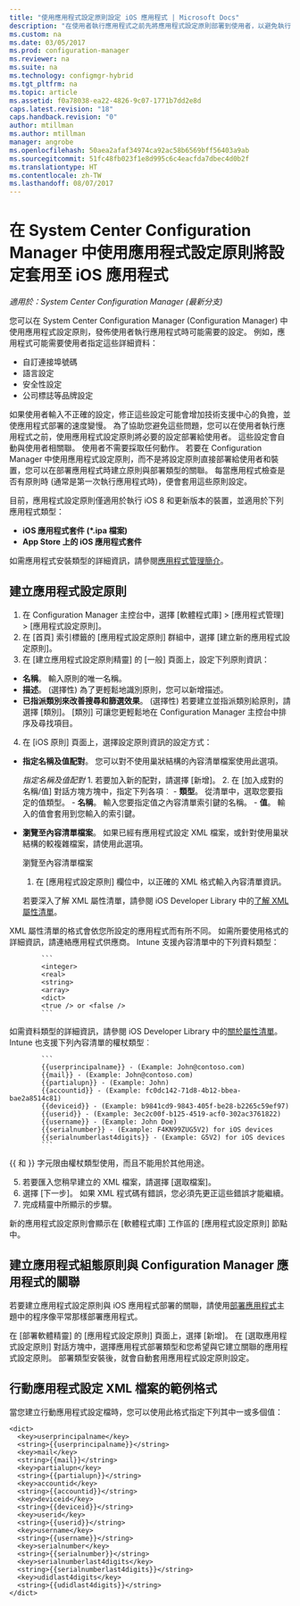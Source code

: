 ```yaml
---
title: "使用應用程式設定原則設定 iOS 應用程式 | Microsoft Docs"
description: "在使用者執行應用程式之前先將應用程式設定原則部署到使用者，以避免執行 iOS 8 或更新版本的裝置發生設定問題。"
ms.custom: na
ms.date: 03/05/2017
ms.prod: configuration-manager
ms.reviewer: na
ms.suite: na
ms.technology: configmgr-hybrid
ms.tgt_pltfrm: na
ms.topic: article
ms.assetid: f0a78038-ea22-4826-9c07-1771b7dd2e8d
caps.latest.revision: "18"
caps.handback.revision: "0"
author: mtillman
ms.author: mtillman
manager: angrobe
ms.openlocfilehash: 50aea2afaf34974ca92ac58b6569bff56403a9ab
ms.sourcegitcommit: 51fc48fb023f1e8d995c6c4eacfda7dbec4d0b2f
ms.translationtype: HT
ms.contentlocale: zh-TW
ms.lasthandoff: 08/07/2017
---
```

# <a name="apply-settings-to-ios-apps-with-app-configuration-policies-in-system-center-configuration-manager"></a>在 System Center Configuration Manager 中使用應用程式設定原則將設定套用至 iOS 應用程式

*適用於：System Center Configuration Manager (最新分支)*


您可以在 System Center Configuration Manager (Configuration Manager) 中使用應用程式設定原則，發佈使用者執行應用程式時可能需要的設定。 例如，應用程式可能需要使用者指定這些詳細資料：
- 自訂連接埠號碼
- 語言設定
- 安全性設定
- 公司標誌等品牌設定

如果使用者輸入不正確的設定，修正這些設定可能會增加技術支援中心的負擔，並使應用程式部署的速度變慢。
為了協助您避免這些問題，您可以在使用者執行應用程式之前，使用應用程式設定原則將必要的設定部署給使用者。 這些設定會自動與使用者相關聯。 使用者不需要採取任何動作。
若要在 Configuration Manager 中使用應用程式設定原則，而不是將設定原則直接部署給使用者和裝置，您可以在部署應用程式時建立原則與部署類型的關聯。 每當應用程式檢查是否有原則時 (通常是第一次執行應用程式時)，便會套用這些原則設定。

目前，應用程式設定原則僅適用於執行 iOS 8 和更新版本的裝置，並適用於下列應用程式類型：

- **iOS 應用程式套件 (*.ipa 檔案)**
- **App Store 上的 iOS 應用程式套件**

如需應用程式安裝類型的詳細資訊，請參閱[應用程式管理簡介](/sccm/apps/understand/introduction-to-application-management)。

## <a name="create-an-app-configuration-policy"></a>建立應用程式設定原則

1. 在 Configuration Manager 主控台中，選擇 [軟體程式庫] > [應用程式管理] > [應用程式設定原則]。
2. 在 [首頁] 索引標籤的 [應用程式設定原則] 群組中，選擇 [建立新的應用程式設定原則]。
3. 在 [建立應用程式設定原則精靈] 的 [一般] 頁面上，設定下列原則資訊：
  - **名稱**。 輸入原則的唯一名稱。
  - **描述**。 (選擇性) 為了更輕鬆地識別原則，您可以新增描述。
  - **已指派類別來改善搜尋和篩選效果**。 (選擇性) 若要建立並指派類別給原則，請選擇 [類別]。 [類別] 可讓您更輕鬆地在 Configuration Manager 主控台中排序及尋找項目。
4. 在 [iOS 原則] 頁面上，選擇設定原則資訊的設定方式：
  - **指定名稱及值配對**。 您可以對不使用巢狀結構的內容清單檔案使用此選項。

      *指定名稱及值配對*
        1. 若要加入新的配對，請選擇 [新增]。
        2. 在 [加入成對的名稱/值] 對話方塊方塊中，指定下列各項︰
            - **類型**。 從清單中，選取您要指定的值類型。
            - **名稱**。 輸入您要指定值之內容清單索引鍵的名稱。
            - **值**。 輸入的值會套用到您輸入的索引鍵。

  - **瀏覽至內容清單檔案**。 如果已經有應用程式設定 XML 檔案，或針對使用巢狀結構的較複雜檔案，請使用此選項。

    瀏覽至內容清單檔案

      1.  在 [應用程式設定原則] 欄位中，以正確的 XML 格式輸入內容清單資訊。

      若要深入了解 XML 屬性清單，請參閱 iOS Developer Library 中的[了解 XML 屬性清單](https://developer.apple.com/library/ios/documentation/Cocoa/Conceptual/PropertyLists/UnderstandXMLPlist/UnderstandXMLPlist.html)。

XML 屬性清單的格式會依您所設定的應用程式而有所不同。 如需所要使用格式的詳細資訊，請連絡應用程式供應商。
Intune 支援內容清單中的下列資料類型：
            
            ```
            <integer>
            <real>
            <string>
            <array>
            <dict>
            <true /> or <false />
            ```
如需資料類型的詳細資訊，請參閱 iOS Developer Library 中的[關於屬性清單](https://developer.apple.com/library/content/documentation/Cocoa/Conceptual/PropertyLists/AboutPropertyLists/AboutPropertyLists.html)。
Intune 也支援下列內容清單的權杖類型︰
            
            ```
            {{userprincipalname}} - (Example: John@contoso.com)
            {{mail}} - (Example: John@contoso.com)
            {{partialupn}} - (Example: John)
            {{accountid}} - (Example: fc0dc142-71d8-4b12-bbea-bae2a8514c81)
            {{deviceid}} - (Example: b9841cd9-9843-405f-be28-b2265c59ef97)
            {{userid}} - (Example: 3ec2c00f-b125-4519-acf0-302ac3761822)
            {{username}} - (Example: John Doe)
            {{serialnumber}} - (Example: F4KN99ZUG5V2) for iOS devices
            {{serialnumberlast4digits}} - (Example: G5V2) for iOS devices
            ```

{{ 和 }} 字元限由權杖類型使用，而且不能用於其他用途。
            
5. 若要匯入您稍早建立的 XML 檔案，請選擇 [選取檔案]。
6. 選擇 [下一步]。 如果 XML 程式碼有錯誤，您必須先更正這些錯誤才能繼續。
7. 完成精靈中所顯示的步驟。

新的應用程式設定原則會顯示在 [軟體程式庫] 工作區的 [應用程式設定原則] 節點中。

## <a name="associate-an-app-configuration-policy-with-a-configuration-manager-application"></a>建立應用程式組態原則與 Configuration Manager 應用程式的關聯

若要建立應用程式設定原則與 iOS 應用程式部署的關聯，請使用[部署應用程式](/sccm/apps/deploy-use/deploy-applications)主題中的程序像平常那樣部署應用程式。

在 [部署軟體精靈] 的 [應用程式設定原則] 頁面上，選擇 [新增]。 在 [選取應用程式設定原則] 對話方塊中，選擇應用程式部署類型和您希望與它建立關聯的應用程式設定原則。
部署類型安裝後，就會自動套用應用程式設定原則設定。

## <a name="example-format-for-the-mobile-app-configuration-xml-file"></a>行動應用程式設定 XML 檔案的範例格式

當您建立行動應用程式設定檔時，您可以使用此格式指定下列其中一或多個值：

```
<dict>
  <key>userprincipalname</key>
  <string>{{userprincipalname}}</string>
  <key>mail</key>
  <string>{{mail}}</string>
  <key>partialupn</key>
  <string>{{partialupn}}</string>
  <key>accountid</key>
  <string>{{accountid}}</string>
  <key>deviceid</key>
  <string>{{deviceid}}</string>
  <key>userid</key>
  <string>{{userid}}</string>
  <key>username</key>
  <string>{{username}}</string>
  <key>serialnumber</key>
  <string>{{serialnumber}}</string>
  <key>serialnumberlast4digits</key>
  <string>{{serialnumberlast4digits}}</string>
  <key>udidlast4digits</key>
  <string>{{udidlast4digits}}</string>
</dict>
```
